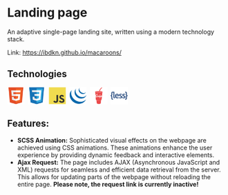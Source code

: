 # Landing page

An adaptive single-page landing site, written using a modern technology stack.

Link: https://ibdkn.github.io/macaroons/

## Technologies

<div>
  <img src="https://github.com/devicons/devicon/blob/master/icons/html5/html5-original.svg" title="html5" alt="html5" width="40" height="40"/>&nbsp
   <img src="https://github.com/devicons/devicon/blob/master/icons/css3/css3-original.svg" title="css" alt="css" width="40" height="40"/>&nbsp
  <img src="https://github.com/devicons/devicon/blob/master/icons/javascript/javascript-original.svg" title="javascript" alt="javascript" width="40" height="40"/>&nbsp
  <img src="https://github.com/devicons/devicon/blob/master/icons/jquery/jquery-plain.svg" title="jquery" alt="jquery" width="40" height="40"/>&nbsp
  <img src="https://github.com/devicons/devicon/blob/master/icons/gulp/gulp-plain.svg" title="gulp" alt="gulp" width="40" height="40"/>&nbsp
  <img src="https://github.com/devicons/devicon/blob/master/icons/less/less-plain-wordmark.svg" title="less" alt="less" width="40" height="40"/>&nbsp;
</div>

## Features:
<ul>
  <li>
    <b>SCSS Animation:</b> Sophisticated visual effects on the webpage are achieved using CSS animations. These animations enhance the user experience by providing dynamic feedback and interactive elements.
  </li>
  <li>
    <b>Ajax Request:</b> The page includes AJAX (Asynchronous JavaScript and XML) requests for seamless and efficient data retrieval from the server. This allows for updating parts of the webpage without reloading the entire page. <b>Please note, the request link is currently inactive!</b>
  </li>
</ul>
